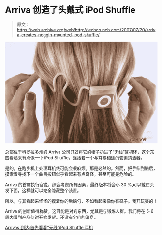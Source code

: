 # Arriva 创造了头戴式 iPod Shuffle 

> 原文：<https://web.archive.org/web/http://techcrunch.com/2007/07/20/arriva-creates-noggin-mounted-ipod-shuffle/>

![Arriva](img/052be821b4b6854baa5cea58f1e5be7e.png)

总部位于科罗拉多州的 Arriva 公司(T2)将它的帽子扔进了“无线”耳机环，这个东西看起来有点像一个 iPod Shuffle，连接着一个与耳塞相连的管道清洁器。

是的，在跑步机上处理耳机线可能会很麻烦。那是必然的。然而，把手伸到脑后，摸索着寻找下一个曲目按钮似乎看起来有点奇怪，甚至可能是危险的。

Arriva 的首席执行官说，综合考虑所有因素，最终版本将会小 30 %,可以戴在头发下面，这样就可以完全隐藏整个装置。

所以，与其看起来怪怪的摸着你的后脑勺，不如看起来像你有虱子。我开玩笑的！

Arriva 的创新值得称赞。这可能是对的东西，尤其是与锻炼人群。我们将在 5-6 周内看到产品何时开始发货。还没有定价的消息。

[Arrivas 到达:首先看看“无线”iPod Shuffle 耳机](https://web.archive.org/web/20141013162423/http://crave.cnet.com/8301-1_105-9747370-1.html)